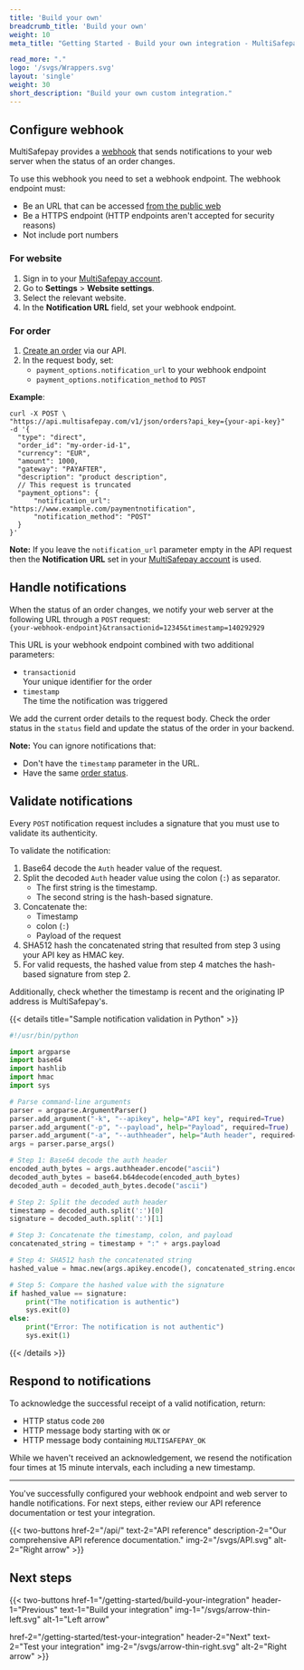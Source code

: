 ```yaml
---
title: 'Build your own'
breadcrumb_title: 'Build your own'
weight: 10
meta_title: "Getting Started - Build your own integration - MultiSafepay Docs"

read_more: "."
logo: '/svgs/Wrappers.svg'
layout: 'single'
weight: 30
short_description: "Build your own custom integration."
---
```


## Configure webhook

MultiSafepay provides a [webhook](/developer/api/webhooks/) that sends notifications to your web server when the status of an order changes.

To use this webhook you need to set a webhook endpoint. The webhook endpoint must:
- Be an URL that can be accessed [from the public web](/developer/errors-explained/multisafepay-ip-ranges/)
- Be a HTTPS endpoint (HTTP endpoints aren't accepted for security reasons)
- Not include port numbers

### For website

1. Sign in to your [MultiSafepay account](https://merchant.multisafepay.com).
2. Go to **Settings** > **Website settings**.
3. Select the relevant website.
4. In the **Notification URL** field, set your webhook endpoint.

### For order

1. [Create an order](/api/#orders) via our API.
2. In the request body, set:
	- `payment_options.notification_url` to your webhook endpoint
	- `payment_options.notification_method` to `POST`

**Example**:

```
curl -X POST \
"https://api.multisafepay.com/v1/json/orders?api_key={your-api-key}"
-d '{
  "type": "direct",
  "order_id": "my-order-id-1",
  "currency": "EUR",
  "amount": 1000,
  "gateway": "PAYAFTER",
  "description": "product description",
  // This request is truncated
  "payment_options": {
      "notification_url": "https://www.example.com/paymentnotification",
      "notification_method": "POST"
  }
}'
```

**Note:**
If you leave the `notification_url` parameter empty in the API request then the **Notification URL** set in your [MultiSafepay account](https://merchant.multisafepay.com) is used.

## Handle notifications

When the status of an order changes, we notify your web server at the following URL through a `POST` request:  
`{your-webhook-endpoint}&transactionid=12345&timestamp=140292929`

This URL is your webhook endpoint combined with two additional parameters:

- `transactionid`  
  Your unique identifier for the order
- `timestamp`  
  The time the notification was triggered

We add the current order details to the request body. Check the order status in the `status` field and update the status of the order in your backend.

**Note:** You can ignore notifications that:

- Don't have the `timestamp` parameter in the URL.  
- Have the same [order status](/payments/multisafepay-statuses/). 

## Validate notifications

Every `POST` notification request includes a signature that you must use to validate its authenticity.

To validate the notification:

1. Base64 decode the `Auth` header value of the request.
2. Split the decoded `Auth` header value using the colon (`:`) as separator.
    - The first string is the timestamp.
    - The second string is the hash-based signature. 
3. Concatenate the:
    - Timestamp
    - colon (`:`)
    - Payload of the request
4. SHA512 hash the concatenated string that resulted from step 3 using your API key as HMAC key.
5. For valid requests, the hashed value from step 4 matches the hash-based signature from step 2.

Additionally, check whether the timestamp is recent and the originating IP address is MultiSafepay's.

{{< details title="Sample notification validation in Python" >}}

``` python
#!/usr/bin/python

import argparse
import base64
import hashlib
import hmac
import sys

# Parse command-line arguments
parser = argparse.ArgumentParser()
parser.add_argument("-k", "--apikey", help="API key", required=True)
parser.add_argument("-p", "--payload", help="Payload", required=True)
parser.add_argument("-a", "--authheader", help="Auth header", required=True)
args = parser.parse_args()

# Step 1: Base64 decode the auth header
encoded_auth_bytes = args.authheader.encode("ascii")
decoded_auth_bytes = base64.b64decode(encoded_auth_bytes)
decoded_auth = decoded_auth_bytes.decode("ascii")

# Step 2: Split the decoded auth header
timestamp = decoded_auth.split(':')[0]
signature = decoded_auth.split(':')[1]

# Step 3: Concatenate the timestamp, colon, and payload
concatenated_string = timestamp + ":" + args.payload

# Step 4: SHA512 hash the concatenated string
hashed_value = hmac.new(args.apikey.encode(), concatenated_string.encode(), hashlib.sha512).hexdigest()

# Step 5: Compare the hashed value with the signature
if hashed_value == signature:
	print("The notification is authentic")
	sys.exit(0)
else:
	print("Error: The notification is not authentic")
	sys.exit(1)
```
{{< /details >}}

## Respond to notifications

To acknowledge the successful receipt of a valid notification, return:

- HTTP status code `200` 
- HTTP message body starting with `OK` or
- HTTP message body containing `MULTISAFEPAY_OK`

While we haven't received an acknowledgement, we resend the notification four times at 15 minute intervals, each including a new timestamp.

---

You've successfully configured your webhook endpoint and web server to handle notifications. For next steps, either review our API reference documentation or test your integration.

{{< two-buttons href-2="/api/" text-2="API reference" description-2="Our comprehensive API reference documentation." img-2="/svgs/API.svg" alt-2="Right arrow" >}}

## Next steps

{{< two-buttons
href-1="/getting-started/build-your-integration" header-1="Previous" text-1="Build your integration" img-1="/svgs/arrow-thin-left.svg" alt-1="Left arrow" 

href-2="/getting-started/test-your-integration" header-2="Next" text-2="Test your integration" img-2="/svgs/arrow-thin-right.svg" alt-2="Right arrow" >}}
